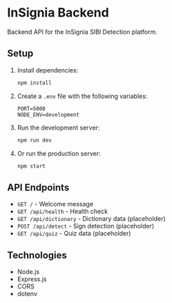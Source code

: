 # InSignia Backend

Backend API for the InSignia SIBI Detection platform.

## Setup

1. Install dependencies:
   ```bash
   npm install
   ```

2. Create a `.env` file with the following variables:
   ```
   PORT=5000
   NODE_ENV=development
   ```

3. Run the development server:
   ```bash
   npm run dev
   ```

4. Or run the production server:
   ```bash
   npm start
   ```

## API Endpoints

- `GET /` - Welcome message
- `GET /api/health` - Health check
- `GET /api/dictionary` - Dictionary data (placeholder)
- `POST /api/detect` - Sign detection (placeholder)
- `GET /api/quiz` - Quiz data (placeholder)

## Technologies

- Node.js
- Express.js
- CORS
- dotenv